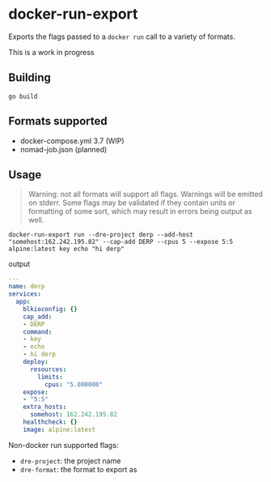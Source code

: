 # docker-run-export

Exports the flags passed to a `docker run` call to a variety of formats.

This is a work in progress

## Building

```shell
go build
```

## Formats supported

- docker-compose.yml 3.7 (WIP)
- nomad-job.json (planned)

## Usage

> Warning: not all formats will support all flags. Warnings will be emitted on stderr. Some flags may be validated if they contain units or formatting of some sort, which may result in errors being output as well.

```shell
docker-run-export run --dre-project derp --add-host "somehost:162.242.195.82" --cap-add DERP --cpus 5 --expose 5:5 alpine:latest key echo "hi derp"
```

output

```yaml
---
name: derp
services:
  app:
    blkioconfig: {}
    cap_add:
    - DERP
    command:
    - key
    - echo
    - hi derp
    deploy:
      resources:
        limits:
          cpus: "5.000000"
    expose:
    - "5:5"
    extra_hosts:
      somehost: 162.242.195.82
    healthcheck: {}
    image: alpine:latest
```

Non-docker run supported flags:

- `dre-project`: the project name
- `dre-format`: the format to export as
